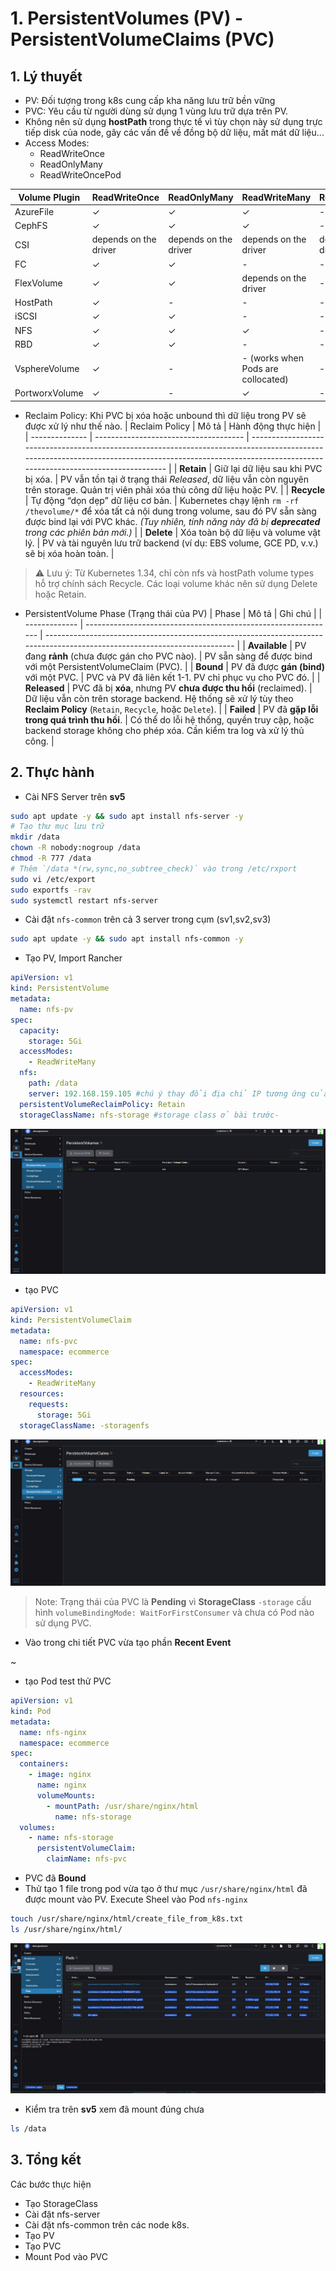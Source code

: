 # 1. PersistentVolumes (PV) - PersistentVolumeClaims (PVC)

## 1. Lý thuyết

- PV: Đối tượng trong k8s cung cấp kha năng lưu trữ bền vững
- PVC: Yêu cầu từ người dùng sử dụng 1 vùng lưu trữ dựa trên PV.
- Không nên sử dụng **hostPath** trong thực tế vì tùy chọn này sử dụng trực tiếp disk của node, gây các vấn đề về đồng bộ dữ liệu, mất mát dữ liệu...
- Access Modes:
  - ReadWriteOnce
  - ReadOnlyMany
  - ReadWriteOncePod

| Volume Plugin   | ReadWriteOnce             | ReadOnlyMany             | ReadWriteMany                     | ReadWriteOncePod       |
|-----------------|---------------------------|---------------------------|-----------------------------------|------------------------|
| AzureFile       | ✓                         | ✓                         | ✓                                 | -                      |
| CephFS          | ✓                         | ✓                         | ✓                                 | -                      |
| CSI             | depends on the driver     | depends on the driver     | depends on the driver             | depends on the driver  |
| FC              | ✓                         | ✓                         | -                                 | -                      |
| FlexVolume      | ✓                         | ✓                         | depends on the driver             | -                      |
| HostPath        | ✓                         | -                         | -                                 | -                      |
| iSCSI           | ✓                         | ✓                         | -                                 | -                      |
| NFS             | ✓                         | ✓                         | ✓                                 | -                      |
| RBD             | ✓                         | ✓                         | -                                 | -                      |
| VsphereVolume   | ✓                         | -                         | - (works when Pods are collocated)| -                      |
| PortworxVolume  | ✓                         | -                         | ✓                                 | -                      |

- Reclaim Policy: Khi  PVC bị xóa hoặc unbound thì dữ liệu trong PV sẽ được xử lý như thế nào.
| Reclaim Policy | Mô tả                                 | Hành động thực hiện                                                                                                                                                                                       |
| -------------- | ------------------------------------- | --------------------------------------------------------------------------------------------------------------------------------------------------------------------------------------------------------- |
| **Retain**     | Giữ lại dữ liệu sau khi PVC bị xóa.   | PV vẫn tồn tại ở trạng thái *Released*, dữ liệu vẫn còn nguyên trên storage. Quản trị viên phải xóa thủ công dữ liệu hoặc PV.                                                                             |
| **Recycle**    | Tự động “dọn dẹp” dữ liệu cơ bản.     | Kubernetes chạy lệnh `rm -rf /thevolume/*` để xóa tất cả nội dung trong volume, sau đó PV sẵn sàng được bind lại với PVC khác. *(Tuy nhiên, tính năng này đã bị **deprecated** trong các phiên bản mới.)* |
| **Delete**     | Xóa toàn bộ dữ liệu và volume vật lý. | PV và tài nguyên lưu trữ backend (ví dụ: EBS volume, GCE PD, v.v.) sẽ bị xóa hoàn toàn.                                                                                                                   |

>⚠️ Lưu ý: Từ Kubernetes 1.34, chỉ còn nfs và hostPath volume types hỗ trợ chính sách Recycle. Các loại volume khác nên sử dụng Delete hoặc Retain.

- PersistentVolume Phase (Trạng thái của PV)
| Phase         | Mô tả                                                          | Ghi chú                                                                                                                   |
| ------------- | -------------------------------------------------------------- | ------------------------------------------------------------------------------------------------------------------------- |
| **Available** | PV đang **rảnh** (chưa được gán cho PVC nào).                  | PV sẵn sàng để được bind với một PersistentVolumeClaim (PVC).                                                             |
| **Bound**     | PV đã được **gán (bind)** với một PVC.                         | PVC và PV đã liên kết 1-1. PV chỉ phục vụ cho PVC đó.                                                                     |
| **Released**  | PVC đã bị **xóa**, nhưng PV **chưa được thu hồi** (reclaimed). | Dữ liệu vẫn còn trên storage backend. Hệ thống sẽ xử lý tùy theo **Reclaim Policy** (`Retain`, `Recycle`, hoặc `Delete`). |
| **Failed**    | PV đã **gặp lỗi trong quá trình thu hồi**.                     | Có thể do lỗi hệ thống, quyền truy cập, hoặc backend storage không cho phép xóa. Cần kiểm tra log và xử lý thủ công.      |

## 2. Thực hành

- Cài NFS Server trên **sv5**

```sh
sudo apt update -y && sudo apt install nfs-server -y
# Tạo thư mục lưu trữ
mkdir /data
chown -R nobody:nogroup /data
chmod -R 777 /data
# Thêm `/data *(rw,sync,no_subtree_check)` vào trong /etc/rxport
sudo vi /etc/export
sudo exportfs -rav
sudo systemctl restart nfs-server
```

- Cài đặt `nfs-common` trên cả 3 server trong cụm (sv1,sv2,sv3)

```sh
sudo apt update -y && sudo apt install nfs-common -y
```

- Tạo PV, Import Rancher

```yml
apiVersion: v1
kind: PersistentVolume
metadata:
  name: nfs-pv
spec:
  capacity:
    storage: 5Gi
  accessModes:
    - ReadWriteMany
  nfs:
    path: /data
    server: 192.168.159.105 #chú ý thay đổi địa chỉ IP tương ứng của bạn
  persistentVolumeReclaimPolicy: Retain
  storageClassName: nfs-storage #storage class ở bài trước-
```

![](./images/2.png)

- tạo PVC

```yml
apiVersion: v1
kind: PersistentVolumeClaim
metadata:
  name: nfs-pvc
  namespace: ecommerce
spec:
  accessModes:
    - ReadWriteMany
  resources:
    requests:
      storage: 5Gi
  storageClassName: -storagenfs
```

![](./images/3.png)

>Note: Trạng thái của PVC là **Pending** vì **StorageClass** `-storage` cấu hình `volumeBindingMode: WaitForFirstConsumer` và chưa có Pod nào sử dụng PVC.

- Vào trong chi tiết PVC vừa tạo phần **Recent Event**

~[](./images/4.png)

- tạo Pod test thử PVC

```yml
apiVersion: v1
kind: Pod
metadata:
  name: nfs-nginx
  namespace: ecommerce
spec:
  containers:
    - image: nginx
      name: nginx
      volumeMounts:
        - mountPath: /usr/share/nginx/html
          name: nfs-storage
  volumes:
    - name: nfs-storage
      persistentVolumeClaim:
        claimName: nfs-pvc
```

- PVC đã **Bound**
- Thử tạo 1 file trong pod vừa tạo ở thư mục `/usr/share/nginx/html` đã được mount vào PV. Execute Sheel vào Pod  `nfs-nginx`

```sh
touch /usr/share/nginx/html/create_file_from_k8s.txt
ls /usr/share/nginx/html/
```

![](./images/6.png)

- Kiểm tra trên **sv5** xem đã mount đúng chưa

```sh
ls /data
```

## 3. Tổng kết

Các bước thực hiện

- Tạo StorageClass
- Cài đặt nfs-server
- Cài đặt nfs-common trên các node k8s.
- Tạo PV
- Tạo PVC
- Mount Pod vào PVC
